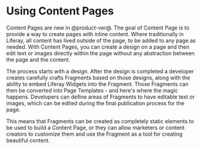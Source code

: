 # Using Content Pages [](id=using-page-fragments)

Content Pages are new in @product-ver@. The goal of Content Page is to provide a
way to create pages with inline content. Where traditionally in Liferay, all 
content has lived outside of the page, to be added to any page as needed. With
Content Pages, you can create a design on a page and then edit text or images 
directly within the page without any abstraction between the page and the 
content.

The process starts with a design. After the design is completed a developer 
creates carefully crafts Fragments based on those designs, along 
with the ability to embed Liferay Widgets into the Fragment. Those Fragments 
can then be converted into Page Templates - and here's where the magic happens. 
Developers can define areas of Fragments to have editable text or images, which 
can be edited during the final publication process for the page.

This means that Fragments can be created as completely static elements to be 
used to build a Content Page, or they can allow marketers or content creators 
to customize them and use the Fragment as a tool for creating beautiful content.
